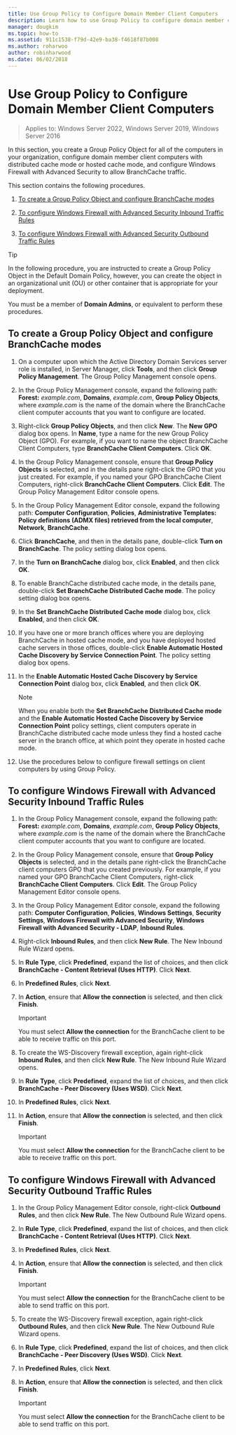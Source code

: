 ```yaml
---
title: Use Group Policy to Configure Domain Member Client Computers
description: Learn how to use Group Policy to configure domain member client computers.
manager: dougkim
ms.topic: how-to
ms.assetid: 911c1538-f79d-42e9-ba38-f4618f87b008
ms.author: roharwoo
author: robinharwood
ms.date: 06/02/2018
---
```

# Use Group Policy to Configure Domain Member Client Computers

>Applies to: Windows Server 2022, Windows Server 2019, Windows Server 2016

In this section, you create a Group Policy Object for all of the computers in your organization, configure domain member client computers with distributed cache mode or hosted cache mode, and configure Windows Firewall with Advanced Security to allow BranchCache traffic.

This section contains the following procedures.

1.  [To create a Group Policy Object and configure BranchCache modes](#bkmk_gp)

2.  [To configure Windows Firewall with Advanced Security Inbound Traffic Rules](#bkmk_inbound)

3.  [To configure Windows Firewall with Advanced Security Outbound Traffic Rules](#bkmk_outbound)

> [!TIP]
> In the following procedure, you are instructed to create a Group Policy Object in the Default Domain Policy, however, you can create the object in an organizational unit (OU) or other container that is appropriate for your deployment.

You must be a member of **Domain Admins**, or equivalent to perform these procedures.

## <a name="bkmk_gp"></a>To create a Group Policy Object and configure BranchCache modes

1.  On a computer upon which the Active Directory Domain Services server role is installed, in Server Manager, click **Tools**, and then click **Group Policy Management**. The Group Policy Management console opens.

2.  In the Group Policy Management console, expand the following path: **Forest:** *example.com*, **Domains**, *example.com*, **Group Policy Objects**, where *example.com* is the name of the domain where the BranchCache client computer accounts that you want to configure are located.

3.  Right-click **Group Policy Objects**, and then click **New**. The **New GPO** dialog box opens. In **Name**, type a name for the new Group Policy Object (GPO). For example, if you want to name the object BranchCache Client Computers, type **BranchCache Client Computers**. Click **OK**.

4.  In the Group Policy Management console, ensure that **Group Policy Objects** is selected, and in the details pane right-click the GPO that you just created. For example, if you named your GPO BranchCache Client Computers, right-click **BranchCache Client Computers**. Click **Edit**. The Group Policy Management Editor console opens.

5.  In the Group Policy Management Editor console, expand the following path: **Computer Configuration**, **Policies**, **Administrative Templates: Policy definitions (ADMX files) retrieved from the local computer**, **Network**, **BranchCache**.

6.  Click **BranchCache**, and then in the details pane, double-click **Turn on BranchCache**. The policy setting dialog box opens.

7.  In the **Turn on BranchCache** dialog box, click **Enabled**, and then click **OK**.

8.  To enable BranchCache distributed cache mode, in the details pane, double-click **Set BranchCache Distributed Cache mode**. The policy setting dialog box opens.

9. In the **Set BranchCache Distributed Cache mode** dialog box, click **Enabled**, and then click **OK**.

10. If you have one or more branch offices where you are deploying BranchCache in hosted cache mode, and you have deployed hosted cache servers in those offices, double-click **Enable Automatic Hosted Cache Discovery by Service Connection Point**. The policy setting dialog box opens.

11. In the **Enable Automatic Hosted Cache Discovery by Service Connection Point** dialog box, click **Enabled**, and then click **OK**.

    > [!NOTE]
    > When you enable both the **Set BranchCache Distributed Cache mode** and the **Enable Automatic Hosted Cache Discovery by Service Connection Point** policy settings, client computers operate in BranchCache distributed cache mode unless they find a hosted cache server in the branch office, at which point they operate in hosted cache mode.

12. Use the procedures below to configure firewall settings on client computers by using Group Policy.

## <a name="bkmk_inbound"></a>To configure Windows Firewall with Advanced Security Inbound Traffic Rules

1.  In the Group Policy Management console, expand the following path: **Forest:** *example.com*, **Domains**, *example.com*, **Group Policy Objects**, where *example.com* is the name of the domain where the BranchCache client computer accounts that you want to configure are located.

2.  In the Group Policy Management console, ensure that **Group Policy Objects** is selected, and in the details pane right-click the BranchCache client computers GPO that you created previously. For example, if you named your GPO BranchCache Client Computers, right-click **BranchCache Client Computers**. Click **Edit**. The Group Policy Management Editor console opens.

3.  In the Group Policy Management Editor console, expand the following path: **Computer Configuration**, **Policies**, **Windows Settings**, **Security Settings**, **Windows Firewall with Advanced Security**, **Windows Firewall with Advanced Security - LDAP**, **Inbound Rules**.

4.  Right-click **Inbound Rules**, and then click **New Rule**. The New Inbound Rule Wizard opens.

5.  In **Rule Type**, click **Predefined**, expand the list of choices, and then click **BranchCache - Content Retrieval (Uses HTTP)**. Click **Next**.

6.  In **Predefined Rules**, click **Next**.

7.  In **Action**, ensure that **Allow the connection** is selected, and then click **Finish**.

    > [!IMPORTANT]
    > You must select **Allow the connection** for the BranchCache client to be able to receive traffic on this port.

8.  To create the WS-Discovery firewall exception, again right-click **Inbound Rules**, and then click **New Rule**. The New Inbound Rule Wizard opens.

9. In **Rule Type**, click **Predefined**, expand the list of choices, and then click **BranchCache - Peer Discovery (Uses WSD)**. Click **Next**.

10. In **Predefined Rules**, click **Next**.

11. In **Action**, ensure that **Allow the connection** is selected, and then click **Finish**.

    > [!IMPORTANT]
    > You must select **Allow the connection** for the BranchCache client to be able to receive traffic on this port.

## <a name="bkmk_outbound"></a>To configure Windows Firewall with Advanced Security Outbound Traffic Rules

1.  In the Group Policy Management Editor console, right-click **Outbound Rules**, and then click **New Rule**. The New Outbound Rule Wizard opens.

2.  In **Rule Type**, click **Predefined**, expand the list of choices, and then click **BranchCache - Content Retrieval (Uses HTTP)**. Click **Next**.

3.  In **Predefined Rules**, click **Next**.

4.  In **Action**, ensure that **Allow the connection** is selected, and then click **Finish**.

    > [!IMPORTANT]
    > You must select **Allow the connection** for the BranchCache client to be able to send traffic on this port.

5.  To create the WS-Discovery firewall exception, again right-click **Outbound Rules**, and then click **New Rule**. The New Outbound Rule Wizard opens.

6.  In **Rule Type**, click **Predefined**, expand the list of choices, and then click **BranchCache - Peer Discovery (Uses WSD)**. Click **Next**.

7.  In **Predefined Rules**, click **Next**.

8.  In **Action**, ensure that **Allow the connection** is selected, and then click **Finish**.

    > [!IMPORTANT]
    > You must select **Allow the connection** for the BranchCache client to be able to send traffic on this port.



